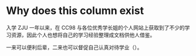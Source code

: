 # Why does this column exist

入学 ZJU 一年以来，在 CC98 与各位优秀学长姐的个人网站上获取到了不少的学习资源，因此个人也想将自己的学习经验整理成文档供他人借鉴。

一来可以便利后辈，二来也可以督促自己认真对待学业（）。